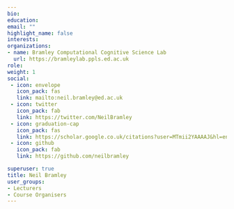 ```yaml
---
bio: 
education:
email: ""
highlight_name: false
interests:
organizations:
- name: Bramley Computational Cognitive Science Lab
  url: https://bramleylab.ppls.ed.ac.uk
role: 
weight: 1
social:
 - icon: envelope
   icon_pack: fas
   link: mailto:neil.bramley@ed.ac.uk
 - icon: twitter
   icon_pack: fab
   link: https://twitter.com/NeilBramley
 - icon: graduation-cap
   icon_pack: fas
   link: https://scholar.google.co.uk/citations?user=MTmii2YAAAAJ&hl=en
 - icon: github
   icon_pack: fab
   link: https://github.com/neilbramley

superuser: true
title: Neil Bramley
user_groups:
- Lecturers
- Course Organisers
---
```



